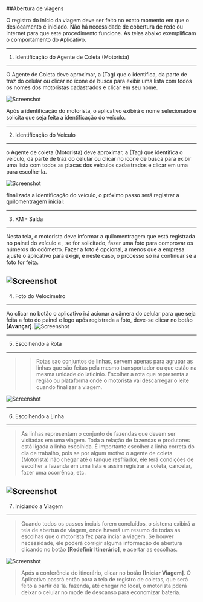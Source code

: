 <link rel="stylesheet" href="../font-awesome.css"><br>

##Abertura de viagens <span style="padding-left:30px">  <i class="fa fa-flag-o"></i> </span>


O registro do início da viagem deve ser feito no exato momento em que
o deslocamento é iniciado. Não há necessidade de cobertura de rede ou
internet para que este procedimento funcione. As telas abaixo exemplificam
o comportamento do Aplicativo.

----
1. Identificação do Agente de Coleta (Motorista)
----

O Agente de Coleta deve aproximar,  a (Tag) que o identifica,  da parte de traz do
celular ou clicar no ícone de busca <i class="fa fa-search"></i> para exibir uma lista com todos os nomes
dos motoristas cadastrados e clicar em seu nome.
 
 ![Screenshot](images/screens/login-coletor.png)

Após a identificação do motorista, o aplicativo exibirá o nome selecionado e solicita que seja feita a identificação do veículo.  

----
2. Identificação do Veículo 
----
o Agente de coleta (Motorista) deve aproximar, a (Tag) que identifica o veículo, da parte de traz do celular ou 
clicar no ícone de busca <i class="fa fa-search"></i> para exibir uma lista com todos as placas 
dos veículos cadastrados e clicar em uma para escolhe-la.<br>

![Screenshot](images/screens/login-veiculo.png)

finalizada a identificação do veículo, o próximo passo será registrar a quilomentragem inicial:

----
3. KM - Saída 
----
Nesta tela, o motorista deve informar a quilomentragem que está registrada no painel do veículo e , se for solicitado, fazer uma foto
para comprovar os números do odômetro. Fazer a foto é opcional, a menos que a empresa ajuste o aplicativo para exigir, e neste caso, o processo só
irá continuar se a foto for feita.

![Screenshot](images/screens/km-inicial.png)
----
4. Foto do Velocímetro 
----
Ao clicar no botão  <i class="fa fa-camera"></i> o aplicativo irá acionar a câmera do celular para que seja
feita a foto do painel e logo após registrada a foto, deve-se clicar no botão <b>[Avançar]</b>.
![Screenshot](images/screens/foto-hodometro.png)

----
5. Escolhendo a Rota 
----
>>Rotas sao conjuntos de linhas, servem apenas para agrupar as linhas que são feitas pela mesmo transportador
ou que estão na mesma unidade do laticínio. Escolher a rota que representa a região ou plataforma onde o motorista vai 
descarregar o leite quando finalizar a viagem. 

![Screenshot](images/screens/selecao-rota.png)

----
6. Escolhendo a Linha 
----
>As linhas representam o conjunto de fazendas que devem ser visitadas em uma viagem.
Toda a relação de fazendas e produtores está ligada a linha escolhida. É importante
escolher a linha correta do dia de trabalho, pois se por algum motivo o agente de coleta (Motorista)
não chegar até o tanque resfriador, ele terá condições de escolher a fazenda em
uma lista e assim registrar a coleta, cancelar, fazer uma ocorrênca, etc.

![Screenshot](images/screens/selecao-linha.png)
----
7. Iniciando a Viagem 
----
>Quando todos os passos inciais forem concluídos, o sistema exibirá a tela de abertua de viagem,
onde haverá um resumo de todas as escolhas que o motorista fez para inciar a viagem. Se houver
necessidade, ele poderá corrigir alguma informação de abertura clicando no botão <b>[Redefinir Itinerário]</b>,
e acertar as escolhas. 

![Screenshot](images/screens/inicia-viagem.png)

>Após a conferência do itinerário, clicar no botão <b>[Iniciar Viagem]</b>. O Aplicativo
passrá então para a tela de registro de coletas, que será feito a partir da 1a. fazenda, até
chegar no local, o motorista pderá deixar o celular no mode de descanso para economizar bateria.
